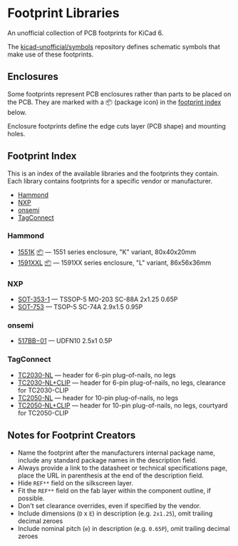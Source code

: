 
<!-- THIS FILE IS AUTOMATICALLY GENERATED. DO NOT EDIT! -->

# Footprint Libraries

An unofficial collection of PCB footprints for KiCad 6.

The [kicad-unofficial/symbols] repository defines schematic symbols that make
use of these footprints.

## Enclosures

Some footprints represent PCB enclosures rather than parts to be placed on the
PCB. They are marked with a 📦 (package icon) in the [footprint index]
below.

Enclosure footprints define the edge cuts layer (PCB shape) and mounting holes.

## Footprint Index

This is an index of the available libraries and the footprints they contain.
Each library contains footprints for a specific vendor or manufacturer.

- [Hammond](#hammond)
- [NXP](#nxp)
- [onsemi](#onsemi)
- [TagConnect](#tagconnect)

### Hammond

- <a id="Hammond_1551K">[1551K](https://www.hammfg.com/electronics/small-case/plastic/1551) [📦](#enclosures 'PCB Enclosure') &mdash; 1551 series enclosure, "K" variant, 80x40x20mm 
- <a id="Hammond_1591XXL">[1591XXL](https://www.hammfg.com/electronics/small-case/plastic/1591xx) [📦](#enclosures 'PCB Enclosure') &mdash; 1591XX series enclosure, "L" variant, 86x56x36mm 

### NXP

- <a id="NXP_SOT-353-1">[SOT-353-1](https://www.nexperia.com/packages/SOT353-1.html) &mdash; TSSOP-5 MO-203 SC-88A 2x1.25 0.65P 
- <a id="NXP_SOT-753">[SOT-753](https://www.nxp.com/packages/SOT753.html) &mdash; TSOP-5 SC-74A 2.9x1.5 0.95P 

### onsemi

- <a id="onsemi_517BB−01">[517BB−01](https://www.onsemi.com/pub/Collateral/517BB.PDF) &mdash; UDFN10 2.5x1 0.5P 

### TagConnect

- <a id="TagConnect_TC2030-NL">[TC2030-NL](https://www.tag-connect.com/wp-content/uploads/bsk-pdf-manager/2019/12/TC2030-IDC-NL-Datasheet-Rev-B.pdf) &mdash; header for 6-pin plug-of-nails, no legs 
- <a id="TagConnect_TC2030-NL+CLIP">[TC2030-NL+CLIP](https://www.tag-connect.com/wp-content/uploads/bsk-pdf-manager/2019/12/TC2030-IDC-NL-Datasheet-Rev-B.pdf) &mdash; header for 6-pin plug-of-nails, no legs, clearance for TC2030-CLIP 
- <a id="TagConnect_TC2050-NL">[TC2050-NL](https://www.tag-connect.com/wp-content/uploads/bsk-pdf-manager/TC2050-IDC-NL_Datasheet_8.pdf) &mdash; header for 10-pin plug-of-nails, no legs 
- <a id="TagConnect_TC2050-NL+CLIP">[TC2050-NL+CLIP](https://www.tag-connect.com/wp-content/uploads/bsk-pdf-manager/TC2050-IDC-NL_Datasheet_8.pdf) &mdash; header for 10-pin plug-of-nails, no legs, courtyard for TC2050-CLIP 

## Notes for Footprint Creators

- Name the footprint after the manufacturers internal package name, include any
  standard package names in the description field.
- Always provide a link to the datasheet or technical specifications page, place the URL in parenthesis at the end of the description field.
- Hide `REF**` field on the silkscreen layer.
- Fit the `REF**` field on the fab layer within the component outline, if possible.
- Don't set clearance overrides, even if specified by the vendor.
- Include dimensions (`D` x `E`) in description (e.g. `2x1.25`), omit trailing decimal zeroes
- Include nominal pitch (`e`) in description (e.g. `0.65P`), omit trailing decimal zeroes

<!-- references -->

[kicad-unofficial/symbols]: https://github.com/kicad-unofficial/symbols

[footprint index]: #footprint-index

